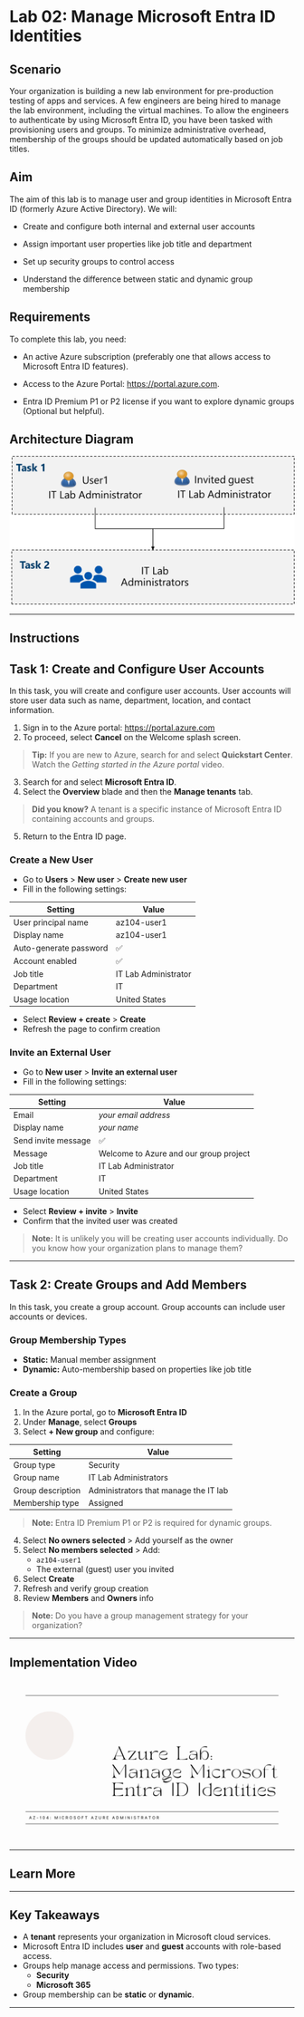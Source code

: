 # Lab 02: Manage Microsoft Entra ID Identities

## Scenario

Your organization is building a new lab environment for pre-production testing of apps and services. A few engineers are being hired to manage the lab environment, including the virtual machines. To allow the engineers to authenticate by using Microsoft Entra ID, you have been tasked with provisioning users and groups. To minimize administrative overhead, membership of the groups should be updated automatically based on job titles.


## Aim
The aim of this lab is to manage user and group identities in Microsoft Entra ID (formerly Azure Active Directory). We will:

- Create and configure both internal and external user accounts

- Assign important user properties like job title and department

- Set up security groups to control access

- Understand the difference between static and dynamic group membership


## Requirements

To complete this lab, you need:

- An active Azure subscription (preferably one that allows access to Microsoft Entra ID features).

- Access to the Azure Portal: https://portal.azure.com.

- Entra ID Premium P1 or P2 license if you want to explore dynamic groups (Optional but helpful).


## Architecture Diagram

![Lab 01 - Architecture diagram](./Lab%2002%20-%20Architecture%20diagram.png)

---

## Instructions

## Task 1: Create and Configure User Accounts

In this task, you will create and configure user accounts. User accounts will store user data such as name, department, location, and contact information.

1. Sign in to the Azure portal: https://portal.azure.com
2. To proceed, select **Cancel** on the Welcome splash screen.

> **Tip:** If you are new to Azure, search for and select **Quickstart Center**. Watch the *Getting started in the Azure portal* video.

3. Search for and select **Microsoft Entra ID**.
4. Select the **Overview** blade and then the **Manage tenants** tab.

> **Did you know?** A tenant is a specific instance of Microsoft Entra ID containing accounts and groups.

5. Return to the Entra ID page.

### Create a New User

- Go to **Users** > **New user** > **Create new user**
- Fill in the following settings:

| Setting               | Value                   |
|-----------------------|-------------------------|
| User principal name   | az104-user1             |
| Display name          | az104-user1             |
| Auto-generate password| ✅                      |
| Account enabled       | ✅                      |
| Job title             | IT Lab Administrator    |
| Department            | IT                      |
| Usage location        | United States           |

- Select **Review + create** > **Create**
- Refresh the page to confirm creation

### Invite an External User

- Go to **New user** > **Invite an external user**
- Fill in the following settings:

| Setting               | Value                                |
|-----------------------|--------------------------------------|
| Email                 | *your email address*                 |
| Display name          | *your name*                          |
| Send invite message   | ✅                                   |
| Message               | Welcome to Azure and our group project |
| Job title             | IT Lab Administrator                 |
| Department            | IT                                   |
| Usage location        | United States                        |

- Select **Review + invite** > **Invite**
- Confirm that the invited user was created

> **Note:** It is unlikely you will be creating user accounts individually. Do you know how your organization plans to manage them?

---

## Task 2: Create Groups and Add Members

In this task, you create a group account. Group accounts can include user accounts or devices.

### Group Membership Types

- **Static:** Manual member assignment
- **Dynamic:** Auto-membership based on properties like job title

### Create a Group

1. In the Azure portal, go to **Microsoft Entra ID**
2. Under **Manage**, select **Groups**
3. Select **+ New group** and configure:

| Setting          | Value                              |
|------------------|------------------------------------|
| Group type       | Security                           |
| Group name       | IT Lab Administrators              |
| Group description| Administrators that manage the IT lab |
| Membership type  | Assigned                           |

> **Note:** Entra ID Premium P1 or P2 is required for dynamic groups.

4. Select **No owners selected** > Add yourself as the owner
5. Select **No members selected** > Add:
   - `az104-user1`
   - The external (guest) user you invited
6. Select **Create**
7. Refresh and verify group creation
8. Review **Members** and **Owners** info

> **Note:** Do you have a group management strategy for your organization?

---

## Implementation Video

[![Watch the video](./Manage%20Microsoft%20Entra%20ID%20Identities%20Image.png)]()

---

## Learn More 


---

## Key Takeaways

- A **tenant** represents your organization in Microsoft cloud services.
- Microsoft Entra ID includes **user** and **guest** accounts with role-based access.
- Groups help manage access and permissions. Two types:
  - **Security**
  - **Microsoft 365**
- Group membership can be **static** or **dynamic**.

---

